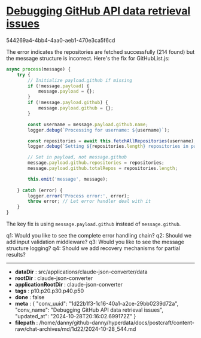 # [Debugging GitHub API data retrieval issues](https://claude.ai/chat/1d22b1f3-1c16-40a1-a2ce-29bb0239d72a)

544269a4-4bb4-4aa0-aeb1-470e3ca5f6cd

 The error indicates the repositories are fetched successfully (214 found) but the message structure is incorrect. Here's the fix for GitHubList.js:

```javascript
async process(message) {
    try {
        // Initialize payload.github if missing
        if (!message.payload) {
            message.payload = {};
        }
        if (!message.payload.github) {
            message.payload.github = {};
        }

        const username = message.payload.github.name;
        logger.debug(`Processing for username: ${username}`);

        const repositories = await this.fetchAllRepositories(username);
        logger.debug(`Setting ${repositories.length} repositories in payload`);

        // Set in payload, not message.github
        message.payload.github.repositories = repositories;
        message.payload.github.totalRepos = repositories.length;

        this.emit('message', message);
        
    } catch (error) {
        logger.error('Process error:', error);
        throw error; // Let error handler deal with it
    }
}
```

The key fix is using `message.payload.github` instead of `message.github`.

q1: Would you like to see the complete error handling chain?
q2: Should we add input validation middleware?
q3: Would you like to see the message structure logging?
q4: Should we add recovery mechanisms for partial results?

---

* **dataDir** : src/applications/claude-json-converter/data
* **rootDir** : claude-json-converter
* **applicationRootDir** : claude-json-converter
* **tags** : p10.p20.p30.p40.p50
* **done** : false
* **meta** : {
  "conv_uuid": "1d22b1f3-1c16-40a1-a2ce-29bb0239d72a",
  "conv_name": "Debugging GitHub API data retrieval issues",
  "updated_at": "2024-10-28T20:16:02.699172Z"
}
* **filepath** : /home/danny/github-danny/hyperdata/docs/postcraft/content-raw/chat-archives/md/1d22/2024-10-28_544.md